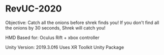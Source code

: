 # RevUC-2020
Objective:
Catch all the onions before shrek finds you! If you don't find all the onions by 30 seconds, Shrek will catch you!

HMD Based for:
Oculus Rift + xbox controller

Unity Version: 2019.3.0f6
Uses XR Toolkit Unity Package
